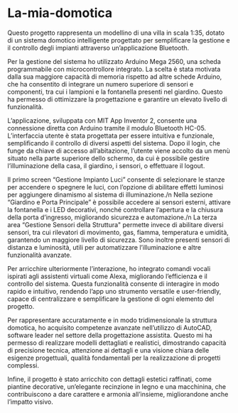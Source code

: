 # La-mia-domotica

  Questo progetto rappresenta un modellino di una villa in scala 1:35, dotato di un sistema domotico intelligente progettato per semplificare la gestione e il controllo degli impianti attraverso un’applicazione Bluetooth.

  Per la gestione del sistema ho utilizzato Arduino Mega 2560, una scheda programmabile con microcontrollore integrato. La scelta è stata motivata dalla sua maggiore capacità di memoria rispetto ad altre schede Arduino, che ha consentito di integrare un numero superiore di sensori e componenti, tra cui i lampioni e la fontanella presenti nel giardino. Questo ha permesso di ottimizzare la progettazione e garantire un elevato livello di funzionalità.

  L’applicazione, sviluppata con MIT App Inventor 2, consente una connessione diretta con Arduino tramite il modulo Bluetooth HC-05. L’interfaccia utente è stata progettata per essere intuitiva e funzionale, semplificando il controllo di diversi aspetti del sistema. Dopo il login, che funge da chiave di accesso all’abitazione, l’utente viene accolto da un menù situato nella parte superiore dello schermo, da cui è possibile gestire l’illuminazione della casa, il giardino, i sensori, o effettuare il logout.

  Il primo screen “Gestione Impianto Luci” consente di selezionare le stanze per accendere o spegnere le luci, con l’opzione di abilitare effetti luminosi per aggiungere dinamismo al sistema di illuminazione./n
  Nella sezione “Giardino e Porta Principale” è possibile accedere ai sensori esterni, attivare la fontanella e i LED decorativi, nonché controllare l’apertura e la chiusura della porta d’ingresso, migliorando sicurezza e automazione./n
  La terza area “Gestione Sensori della Struttura" permette invece di abilitare diversi sensori, tra cui rilevatori di movimento, gas, fiamma, temperatura e umidità, garantendo un maggiore livello di sicurezza. Sono inoltre presenti sensori di distanza e luminosità, utili per automatizzare l’illuminazione e altre funzionalità avanzate.

  Per arricchire ulteriormente l’interazione, ho integrato comandi vocali ispirati agli assistenti virtuali come Alexa, migliorando l’efficienza e il controllo del sistema. Questa funzionalità consente di interagire in modo rapido e intuitivo, rendendo l’app uno strumento versatile e user-friendly, capace di centralizzare e semplificare la gestione di ogni elemento del progetto.

  Per rappresentare accuratamente e in modo tridimensionale la struttura domotica, ho acquisito competenze avanzate nell’utilizzo di AutoCAD, software leader nel settore della progettazione assistita. Questo mi ha permesso di realizzare modelli dettagliati e realistici, dimostrando capacità di precisione tecnica, attenzione ai dettagli e una visione chiara delle esigenze progettuali, qualità fondamentali per la realizzazione di progetti complessi.

  Infine, il progetto è stato arricchito con dettagli estetici raffinati, come piantine decorative, un’elegante recinzione in legno e una macchinina, che contribuiscono a dare carattere e armonia all’insieme, migliorandone anche l’impatto visivo.
